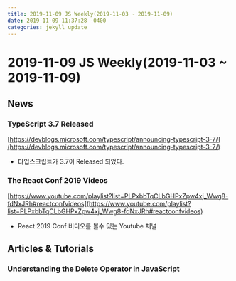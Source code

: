 ```yaml
---
title: 2019-11-09 JS Weekly(2019-11-03 ~ 2019-11-09)
date: 2019-11-09 11:37:28 -0400
categories: jekyll update
---
```


# 2019-11-09 JS Weekly(2019-11-03 ~ 2019-11-09)

## News

### TypeScript 3.7 Released

[https://devblogs.microsoft.com/typescript/announcing-typescript-3-7/](https://devblogs.microsoft.com/typescript/announcing-typescript-3-7/)

- 타입스크립트가 3.7이 Released 되었다.


### The React Conf 2019 Videos

[https://www.youtube.com/playlist?list=PLPxbbTqCLbGHPxZpw4xj_Wwg8-fdNxJRh#reactconfvideos](https://www.youtube.com/playlist?list=PLPxbbTqCLbGHPxZpw4xj_Wwg8-fdNxJRh#reactconfvideos)

- React 2019 Conf 비디오를 볼수 있는 Youtube 채널


## Articles & Tutorials

### Understanding the Delete Operator in JavaScript

